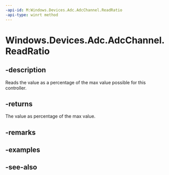```yaml
---
-api-id: M:Windows.Devices.Adc.AdcChannel.ReadRatio
-api-type: winrt method
---
```


<!-- Method syntax
public double ReadRatio()
-->

# Windows.Devices.Adc.AdcChannel.ReadRatio

## -description
Reads the value as a percentage of the max value possible for this controller.

## -returns
The value as percentage of the max value.

## -remarks

## -examples

## -see-also
